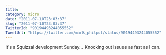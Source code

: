```yaml
---
title: 
category: micro
date: "2011-07-10T23:03:37"
slug: "2011-07-10T23:03:37"
TwitterId: "90194493244055552"
TweetUrl: "https://twitter.com/mark_philpot/status/90194493244055552"
---
```


It's a Squizzal development Sunday... Knocking out issues as fast as I can.
